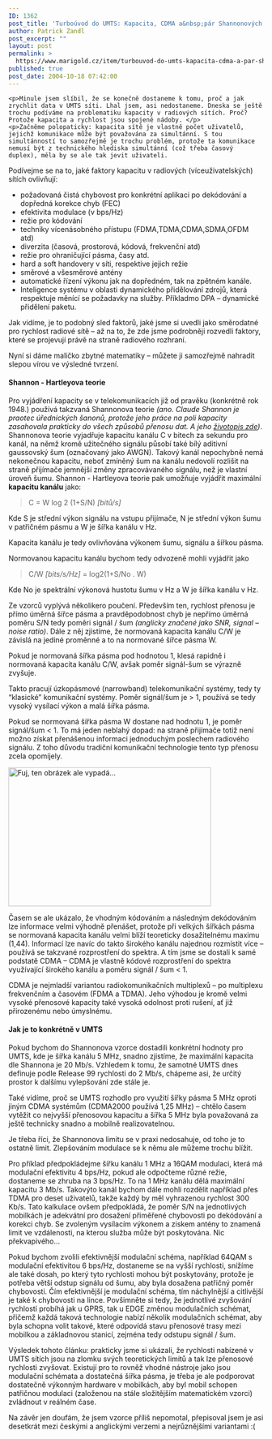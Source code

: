 ```yaml
---
ID: 1362
post_title: 'Turboúvod do UMTS: Kapacita, CDMA a&nbsp;pár Shannonových kouzel'
author: Patrick Zandl
post_excerpt: ""
layout: post
permalink: >
  https://www.marigold.cz/item/turbouvod-do-umts-kapacita-cdma-a-par-shannonovych-kouzel
published: true
post_date: 2004-10-18 07:42:00
---
```

	<p>Minule jsem slíbil, že se konečně dostaneme k tomu, proč a jak zrychlit data v UMTS síti. Lhal jsem, asi nedostaneme. Dneska se ještě trochu podíváme na problematiku kapacity v radiových sítích. Proč? Protože kapacita a rychlost jsou spojené nádoby. </p>
	<p>Začněme polopaticky: kapacita sítě je vlastně počet uživatelů, jejichž komunikace může být považována za simultánní. S tou simultánností to samozřejmě je trochu problém, protože ta komunikace nemusí být z technického hlediska simultánní (což třeba časový duplex), měla by se ale tak jevit uživateli.
</p>
<!--more-->	<p>Podívejme se na to, jaké faktory kapacitu v radiových (víceuživatelských) sítích ovlivňují:</p>
	<ul>
	<li>	požadovaná čistá chybovost pro konkrétní aplikaci po dekódování a dopředná korekce chyb (FEC)
	<li>efektivita modulace (v bps/Hz)
	<li>režie pro kódování
	<li>techniky vícenásobného přístupu (FDMA,TDMA,CDMA,SDMA,OFDM atd)
	<li>diverzita (časová, prostorová, kódová, frekvenční atd)
	<li>režie pro ohraničující pásma, časy atd. 
	<li>hard a soft handovery v síti, respektive jejich režie
	<li>směrové a všesměrové antény
	<li>automatické řízení výkonu jak na dopředném, tak na zpětném kanále. 
	<li>Inteligence systému v oblasti dynamického přidělování zdrojů, která respektuje měnící se požadavky na služby. Příkladmo DPA – dynamické přidělení paketu. 
</ul>
	<p>Jak vidíme, je to podobný sled faktorů, jaké jsme si uvedli jako směrodatné pro rychlost radiové sítě – až na to, že zde jsme podrobněji rozvedli faktory, které se projevují právě na straně radiového rozhraní. </p>
	<p>Nyní si dáme maličko zbytné matematiky – můžete ji samozřejmě nahradit slepou vírou ve výsledné tvrzení. </p>
	<h4>Shannon - Hartleyova teorie</h4>
	<p>Pro vyjádření kapacity se v telekomunikacích již od pravěku (konkrétně rok 1948.) používá takzvaná Shannonova teorie <i>(ano. Claude Shannon je praotec úřednických šanonů, protože jeho práce na poli kapacity zasahovala prakticky do všech způsobů přenosu dat. A jeho <a href="http://www.vesmir.cz/clanek.php3?CID=5988">životopis zde</a>)</i>. Shannonova teorie vyjadřuje kapacitu kanálu C v bitech za sekundu pro kanál, na němž kromě užitečného signálu působí také bílý aditivní gaussovský šum (označovaný jako AWGN). Takový kanál nepochybně nemá nekonečnou kapacitu, neboť zmíněný šum na kanálu nedovolí rozlišit na straně přijímače jemnější změny zpracovávaného signálu, než je vlastní úroveň šumu. Shannon - Hartleyova teorie pak umožňuje vyjádřit maximální <b>kapacitu kanálu</b> jako:</p>
	<blockquote><p>C = W log 2 (1+S/N) <i>[bitů/s]</i></p></blockquote>
	<p>Kde S je střední výkon signálu na vstupu přijímače, N je střední výkon šumu v patřičném pásmu a W je šířka kanálu v Hz. </p>
	<p>Kapacita kanálu je tedy ovlivňována výkonem šumu, signálu a šířkou pásma. </p>
	<p>Normovanou kapacitu kanálu bychom tedy odvozeně mohli vyjádřit jako </p>
	<blockquote><p>C/W <i>[bits/s/Hz]</i>  =  log2(1+S/No . W) </p></blockquote>
	<p>Kde No je spektrální výkonová hustotu šumu v Hz a W je šířka kanálu v Hz. </p>
	<p>Ze vzorců vyplývá několikero poučení. Především ten, rychlost přenosu je přímo úměrná šířce pásma a pravděpodobnost chyb je nepřímo úměrná poměru S/N tedy poměri signál / šum <i>(anglicky značené jako SNR, signal – noise ratio)</i>. Dále z něj zjistíme,  že normovaná kapacita kanálu C/W je závislá na jediné proměnné a to na normované šířce pásma W. </p>
	<p>Pokud je normovaná šířka pásma pod hodnotou 1, klesá rapidně i normovaná kapacita kanálu C/W, avšak poměr signál-šum se výrazně zvyšuje. </p>
	<p>Takto pracují úzkopásmové (narrowband) telekomunikační systémy, tedy ty &#8220;klasické&#8221; komunikační systémy. Poměr signál/šum je > 1, používá se tedy vysoký vysílací výkon a malá šířka pásma. </p>
	<p>Pokud se normovaná šířka pásma W dostane nad hodnotu 1, je poměr signál/šum < 1. To má jeden neblahý dopad: na straně přijímače totiž není možno získat přenášenou informaci jednoduchým poslechem radiového signálu. Z toho důvodu tradiční komunikační technologie tento typ přenosu zcela opomíjely.</p>
	<p><img src="/wp-content/uploads/20041018-normalizovanasirkapasma.jpg" alt="Fuj, ten obrázek ale vypadá..." width="400" height="274" /> </p>
	<p>Časem se ale ukázalo, že vhodným kódováním a následným dekódováním lze informace velmi výhodně přenášet, protože při velkých šířkách pásma se normovaná kapacita kanálu velmi blíží teoreticky dosažitelnému maximu (1,44). Informací lze navíc do takto širokého kanálu najednou rozmístit více – používá se takzvané rozprostření do spektra. A tím jsme se dostali k samé podstatě CDMA – CDMA je vlastně kódové rozprostření do spektra využívající širokého kanálu a poměru signál / šum < 1. </p>
	<p>CDMA je nejmladší variantou radiokomunikačních multiplexů – po multiplexu frekvenčním a časovém (FDMA a TDMA). Jeho výhodou je kromě velmi vysoké přenosové kapacity také vysoká odolnost proti rušení, ať již přirozenému nebo úmyslnému. </p>
	<h4>Jak je to konkrétně v UMTS</h4>
	<p>Pokud bychom do Shannonova vzorce dostadili konkrétní hodnoty pro UMTS, kde je šířka kanálu 5 MHz, snadno zjistíme, že maximální kapacita dle Shannona je 20 Mb/s. Vzhledem k tomu, že samotné UMTS dnes definuje podle Release 99 rychlosti do 2 Mb/s, chápeme asi, že určitý prostor k dalšímu vylepšování zde stále je.</p>
	<p>Také vidíme, proč se UMTS rozhodlo pro využití šířky pásma 5 MHz oproti jiným CDMA systémům (CDMA2000 používá 1,25 MHz) – chtělo časem vytěžit co nejvyšší přenosovou kapacitu a šířka 5 MHz byla považovaná za ještě technicky snadno a mobilně realizovatelnou. </p>
	<p>Je třeba říci, že Shannonova limitu se v praxi nedosahuje, od toho je to ostatně limit. Zlepšováním modulace se k němu ale můžeme trochu blížit. </p>
	<p>Pro příklad předpokládejme šířku kanálu 1 MHz a 16QAM modulaci, která má modulační efektivitu 4 bps/Hz, pokud ale odpočteme různé režie, dostaneme se zhruba na 3 bps/Hz. To na 1 MHz kanálu dělá maximální kapacitu 3 Mb/s. Takovýto kanál bychom dále mohli rozdělit například přes TDMA pro deset uživatelů, takže každý by měl vyhrazenou rychlost 300 Kb/s. Tato kalkulace ovšem předpokládá, že poměr S/N na jednotlivých mobilkách je adekvátní pro dosažení přiměřené chybovosti po dekódování a korekci chyb. Se zvoleným vysílacím výkonem a ziskem antény to znamená limit ve vzdálenosti, na kterou služba může být poskytována. Nic překvapivého… </p>
	<p>Pokud bychom zvolili efektivnější modulační schéma, například 64QAM s modulační efektivitou 6 bps/Hz, dostaneme se na vyšší rychlosti, snížíme ale také dosah, po který tyto rychlosti mohou být poskytovány, protože je potřeba větší odstup signálu od šumu, aby byla dosažena patřičný poměr chybovosti. Čím efektivnější je modulační schéma, tím náchylnější a citlivější je také k chybovosti na lince.  Povšimněte si tedy, že jednotlivé zvyšování rychlostí probíhá jak u GPRS, tak u EDGE změnou modulačních schémat, přičemž každá taková technologie nabízí několik modulačních schémat, aby byla schopna volit takové, které odpovídá stavu přenosové trasy mezi mobilkou a základnovou stanicí, zejména tedy odstupu signál / šum. </p>
	<p>Výsledek tohoto článku: prakticky jsme si ukázali, že rychlosti nabízené v UMTS sítích jsou na zlomku svých teoretických limitů a tak lze přenosové rychlosti zvyšovat. Existují pro to rovněž vhodné nástroje jako jsou modulační schémata a dostatečná šířka pásma, je třeba je ale podporovat dostatečně výkonným hardware v mobilkách, aby byl mobil schopen patřičnou modulaci (založenou na stále složitějším matematickém vzorci) zvládnout v reálném čase. </p>
	<p>Na závěr jen doufám, že jsem vzorce příliš nepomotal, přepisoval jsem je asi desetkrát mezi českými a anglickými verzemi a nejrůznějšími variantami :(
</p>
